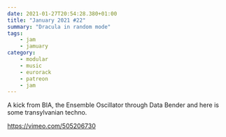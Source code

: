 ```yaml
---
date: 2021-01-27T20:54:28.380+01:00
title: "January 2021 #22"
summary: "Dracula in random mode"
tags:
    - jam
    - jamuary
category:
    - modular
    - music
    - eurorack
    - patreon
    - jam
---
```

A kick from BIA, the Ensemble Oscillator through Data Bender and here is some transylvanian techno.

https://vimeo.com/505206730

